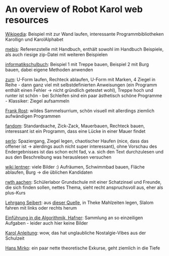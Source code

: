 # An overview of Robot Karol web resources

[Wikipedia](https://de.wikipedia.org/wiki/Robot_Karol): Beispiel mit zur Wand laufen, interessante Programmbibliotheken Karollign und KarolAlphabet

[mebis](https://mebis.bycs.de/beitrag/robot-karol): Referenzstelle mit Handbuch, enthält sowohl im Handbuch Beispiele, als auch riesige zip-Datei mit weiteren Beispielen

[informatikschulbuch](https://informatikschulbuch.de/jahrgangsstufe-7/beschreibung-von-ablaeufen-kapitel-3/): Beispiel 1 mit Treppe bauen, Beispiel 2 mit Burg bauen, dabei eigene Methoden anwenden

[zum](https://unterrichten.zum.de/wiki/Robot_Karol/Einf%C3%BChrung): U-Form laufen, Rechteck ablaufen, U-Form mit Marken, 4 Ziegel in Reihe - dann ganz viel mit selbstdefinierten Anweisungen (ein Programm enthält einen Fehler -> nicht gründlich getestet wohl), Treppe hoch und runter ist schön - bei Schleifen sind ein paar ästhetisch schöne Programme - Klassiker: Ziegel aufsammeln

[Frank Rost](http://informatik.rostfrank.de/info/lex05/karol_beispiele.html): wildes Sammelsurrium, schön visuell mit allerdings ziemlich aufwändigen Programmen

[fandom](https://javagymbayern.fandom.com/de/wiki/Robot_Karol): Standardsache, Zick-Zack, Mauerbauen, Rechteck bauen, interessant ist ein Programm, dass eine Lücke in einer Mauer findet

[serlo](https://de.serlo.org/informatik/70053/robot-karol): Spaziergang, Ziegel legen, chaotischer Haufen (nice, dass das offener ist -> alerdings auch nicht super interessant), ohne Vorschau des Endergebnisses ist das schon echt fad, v.a. sich den Text durchzulesen und aus den Beschreibung was herauslesen versuchen

[wiki lentner](https://mint.lentner.net/index.php?title=Robot_Karol): viele Bilder :) Aufräumen, Schwimmbad bauen, Fläche ablaufen, Burg -> die üblichen Kandidaten

[rwth aachen](https://schuelerlabor.informatik.rwth-aachen.de/index.php/module/robot-karol): Schülerlabor Grundschule mit einer Schatzinsel und Freunde, die sich finden sollen, nettes Thema, sieht recht anspruchsvoll aus, eher als plus-Kurs

[Lehrgang Seibert](https://docplayer.org/38063777-Robot-karol-ein-lehrgang.html): aus [dieser Quelle](https://fachlehrerseite.de/viewtopic.php?p=18003&hilit=robot+karol#p18003), in Theke Mahlzeiten legen, Slalom fahren mit links oder rechts herum

[Einführung in die Algorithmik, Hafner](https://docplayer.org/50498488-5-einfuehrung-in-die-algorithmik.html): Sammlung an so einzeiligen Aufgaben - leider auch hier keine Bilder

[Karol Anleitung](https://docplayer.org/51678183-Robot-karol-eine-programmiersprache-fuer-schuelerinnen-und-schueler.html): wow, das hat unglaubliche Nostalgie-Vibes aus der Schulzeit

[Hans Mirko](https://www.mirko-hans.de/info/kl_9_10/kl_9_10.htm): ein paar nette theoretische Exkurse, geht ziemlich in die Tiefe
